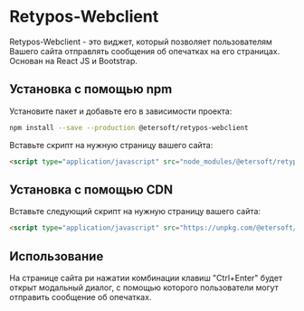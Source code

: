 # Retypos-Webclient

Retypos-Webclient - это виджет, который позволяет пользователям Вашего сайта отправлять сообщения об опечатках на его страницах. Основан на React JS и Bootstrap. 

## Установка с помощью npm

Установите пакет и добавьте его в зависимости проекта:

```bash
npm install --save --production @etersoft/retypos-webclient
```

Вставьте скрипт на нужную страницу вашего сайта:

```html
<script type="application/javascript" src="node_modules/@etersoft/retypos-webclient/dist/etersoft-typos.js"></script>
```

## Установка с помощью CDN

Вставьте следующий скрипт на нужную страницу вашего сайта:

```html
<script type="application/javascript" src="https://unpkg.com/@etersoft/retypos-webclient"></script>
```

## Использование

На странице сайта ри нажатии комбинации клавиш "Ctrl+Enter" будет открыт модальный диалог, с помощью которого пользователи могут отправить сообщение об опечатках.


